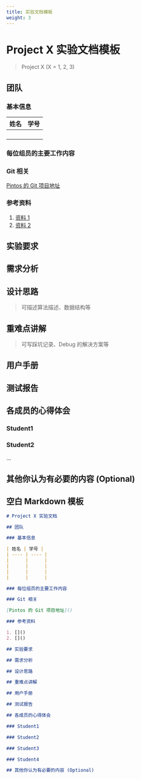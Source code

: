 ```yaml
---
title: 实验文档模板
weight: 3
---
```


# Project X 实验文档模板

> Project X (X = 1, 2, 3)

## 团队

### 基本信息

| 姓名 | 学号 |
| ---- | ---- |
|      |      |
|      |      |
|      |      |
|      |      |

### 每位组员的主要工作内容

### Git 相关

[Pintos 的 Git 项目地址]()

### 参考资料

1. [资料 1](link1)
2. [资料 2](link2)

## 实验要求

## 需求分析

## 设计思路

> 可描述算法描述、数据结构等

## 重难点讲解

> 可写踩坑记录、Debug 的解决方案等

## 用户手册

## 测试报告

## 各成员的心得体会

### Student1

### Student2

...

## 其他你认为有必要的内容 (Optional)

## 空白 Markdown 模板

```markdown
# Project X 实验文档

## 团队

### 基本信息

| 姓名 | 学号 |
| ---- | ---- |
|      |      |
|      |      |
|      |      |
|      |      |

### 每位组员的主要工作内容

### Git 相关

[Pintos 的 Git 项目地址]()

### 参考资料

1. []()
2. []()

## 实验要求

## 需求分析

## 设计思路

## 重难点讲解

## 用户手册

## 测试报告

## 各成员的心得体会

### Student1

### Student2

### Student3

### Student4

## 其他你认为有必要的内容 (Optional)
```
